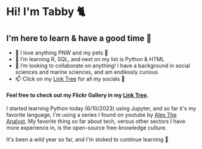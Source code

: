 # Hi! I'm Tabby 🐈
## I'm here to learn & have a good time 🎉

- 👀 I love anything PNW and my pets  🐶
- 🌱 I’m learning R, SQL, and next on my list is Python & HTML
- 💞️ I’m looking to collaborate on anything! I have a background in social sciences and marine sciences, and am endlessly curious 
- 📫 Click on my [Link Tree](https://linktr.ee/tjkeefer) for all my socials 🦝

#### Feel free to check out my Flickr Gallery in my [Link Tree](https://linktr.ee/tjkeefer). 

I started learning Python today (6/10/2023) using Jupyter, and so far it's my favorite language, I'm using a series I found on youtube by [Alex The Analyst](https://youtu.be/WUeBzT43JyY). My favorite thing so far about tech, versus other sectors I have more experience in, is the open-source free-knowledge culture. 

It's been a wild year so far, and I'm stoked to continue learning 🎉




<!---
tabbykatty/tabbykatty is a ✨ special ✨ repository because its `README.md` (this file) appears on your GitHub profile.
You can click the Preview link to take a look at your changes.
--->
